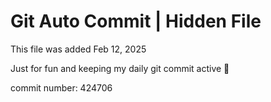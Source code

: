# Git Auto Commit | Hidden File

This file was added Feb 12, 2025

Just for fun and keeping my daily git commit active 🤪

commit number: 424706
